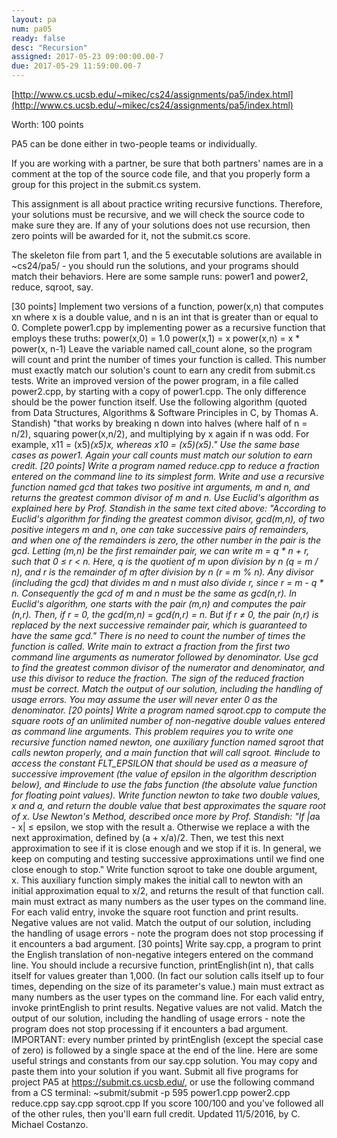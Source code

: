 ```yaml
---
layout: pa
num: pa05	
ready: false
desc: "Recursion"
assigned: 2017-05-23 09:00:00.00-7
due: 2017-05-29 11:59:00.00-7
---
```


[http://www.cs.ucsb.edu/~mikec/cs24/assignments/pa5/index.html](http://www.cs.ucsb.edu/~mikec/cs24/assignments/pa5/index.html)


Worth: 100 points

PA5 can be done either in two-people teams or individually.

If you are working with a partner, be sure that both partners' names are in a comment at the top of the source code file, and that you properly form a group for this project in the submit.cs system.

This assignment is all about practice writing recursive functions. Therefore, your solutions must be recursive, and we will check the source code to make sure they are. If any of your solutions does not use recursion, then zero points will be awarded for it, not the submit.cs score.

The skeleton file from part 1, and the 5 executable solutions are available in ~cs24/pa5/ - you should run the solutions, and your programs should match their behaviors. Here are some sample runs: power1 and power2, reduce, sqroot, say.

[30 points] Implement two versions of a function, power(x,n) that computes xn where x is a double value, and n is an int that is greater than or equal to 0.
Complete power1.cpp by implementing power as a recursive function that employs these truths:
power(x,0) = 1.0
power(x,1) = x
power(x,n) = x * power(x, n-1)
Leave the variable named call_count alone, so the program will count and print the number of times your function is called. This number must exactly match our solution's count to earn any credit from submit.cs tests.
Write an improved version of the power program, in a file called power2.cpp, by starting with a copy of power1.cpp. The only difference should be the power function itself. Use the following algorithm (quoted from Data Structures, Algorithms & Software Principles in C, by Thomas A. Standish) "that works by breaking n down into halves (where half of n = n/2), squaring power(x,n/2), and multiplying by x again if n was odd. For example, x11 = (x5)*(x5)*x, whereas x10 = (x5)*(x5)." Use the same base cases as power1. Again your call counts must match our solution to earn credit.
[20 points] Write a program named reduce.cpp to reduce a fraction entered on the command line to its simplest form.
Write and use a recursive function named gcd that takes two positive int arguments, m and n, and returns the greatest common divisor of m and n. Use Euclid's algorithm as explained here by Prof. Standish in the same text cited above:
"According to Euclid's algorithm for finding the greatest common divisor, gcd(m,n), of two positive integers m and n, one can take successive pairs of remainders, and when one of the remainders is zero, the other number in the pair is the gcd. Letting (m,n) be the first remainder pair, we can write m = q * n + r, such that 0 ≤ r < n. Here, q is the quotient of m upon division by n (q = m / n), and r is the remainder of m after division by n (r = m % n). Any divisor (including the gcd) that divides m and n must also divide r, since r = m - q * n. Consequently the gcd of m and n must be the same as gcd(n,r). In Euclid's algorithm, one starts with the pair (m,n) and computes the pair (n,r). Then, if r = 0, the gcd(m,n) = gcd(n,r) = n. But if r ≠ 0, the pair (n,r) is replaced by the next successive remainder pair, which is guaranteed to have the same gcd."
There is no need to count the number of times the function is called.
Write main to extract a fraction from the first two command line arguments as numerator followed by denominator. Use gcd to find the greatest common divisor of the numerator and denominator, and use this divisor to reduce the fraction. The sign of the reduced fraction must be correct. Match the output of our solution, including the handling of usage errors. You may assume the user will never enter 0 as the denominator.
[20 points] Write a program named sqroot.cpp to compute the square roots of an unlimited number of non-negative double values entered as command line arguments. This problem requires you to write one recursive function named newton, one auxiliary function named sqroot that calls newton properly, and a main function that will call sqroot.
#include <cfloat> to access the constant FLT_EPSILON that should be used as a measure of successive improvement (the value of epsilon in the algorithm description below), and #include <cmath> to use the fabs function (the absolute value function for floating point values).
Write function newton to take two double values, x and a, and return the double value that best approximates the square root of x. Use Newton's Method, described once more by Prof. Standish:
"If |a*a - x| ≤ epsilon, we stop with the result a. Otherwise we replace a with the next approximation, defined by (a + x/a)/2. Then, we test this next approximation to see if it is close enough and we stop if it is. In general, we keep on computing and testing successive approximations until we find one close enough to stop."
Write function sqroot to take one double argument, x. This auxiliary function simply makes the initial call to newton with an initial approximation equal to x/2, and returns the result of that function call.
main must extract as many numbers as the user types on the command line. For each valid entry, invoke the square root function and print results. Negative values are not valid. Match the output of our solution, including the handling of usage errors - note the program does not stop processing if it encounters a bad argument.
[30 points] Write say.cpp, a program to print the English translation of non-negative integers entered on the command line. You should include a recursive function, printEnglish(int n), that calls itself for values greater than 1,000. (In fact our solution calls itself up to four times, depending on the size of its parameter's value.)
main must extract as many numbers as the user types on the command line. For each valid entry, invoke printEnglish to print results. Negative values are not valid.
Match the output of our solution, including the handling of usage errors - note the program does not stop processing if it encounters a bad argument. IMPORTANT: every number printed by printEnglish (except the special case of zero) is followed by a single space at the end of the line.
Here are some useful strings and constants from our say.cpp solution. You may copy and paste them into your solution if you want.
Submit all five programs for project PA5 at https://submit.cs.ucsb.edu/, or use the following command from a CS terminal:
~submit/submit -p 595 power1.cpp power2.cpp reduce.cpp say.cpp sqroot.cpp
If you score 100/100 and you've followed all of the other rules, then you'll earn full credit.
Updated 11/5/2016, by C. Michael Costanzo.